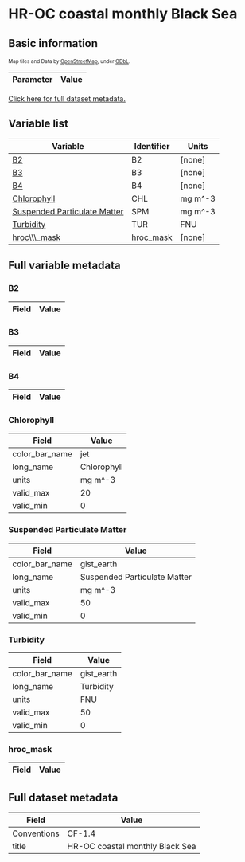 # HR-OC coastal monthly Black Sea

## Basic information

<span style="font-size: x-small">Map tiles and Data by <a href="http://openstreetmap.org">OpenStreetMap</a>, under <a href="http://www.openstreetmap.org/copyright">ODbL</a>.</span>

| Parameter | Value |
| ---- | ---- |

[Click here for full dataset metadata.](#full-metadata)

## Variable list

| Variable | Identifier | Units |
| ---- | ---- | ---- |
| [B2](#B2) | B2 | \[none\] |
| [B3](#B3) | B3 | \[none\] |
| [B4](#B4) | B4 | \[none\] |
| [Chlorophyll](#CHL) | CHL | mg m^\-3 |
| [Suspended Particulate Matter](#SPM) | SPM | mg m^\-3 |
| [Turbidity](#TUR) | TUR | FNU |
| [hroc\\\\\\\_mask](#hroc\_mask) | hroc\_mask | \[none\] |

## Full variable metadata

### <a name="B2"></a>B2

| Field | Value |
| ---- | ---- |

### <a name="B3"></a>B3

| Field | Value |
| ---- | ---- |

### <a name="B4"></a>B4

| Field | Value |
| ---- | ---- |

### <a name="CHL"></a>Chlorophyll

| Field | Value |
| ---- | ---- |
| color\_bar\_name | jet |
| long\_name | Chlorophyll |
| units | mg m^\-3 |
| valid\_max | 20 |
| valid\_min | 0 |

### <a name="SPM"></a>Suspended Particulate Matter

| Field | Value |
| ---- | ---- |
| color\_bar\_name | gist\_earth |
| long\_name | Suspended Particulate Matter |
| units | mg m^\-3 |
| valid\_max | 50 |
| valid\_min | 0 |

### <a name="TUR"></a>Turbidity

| Field | Value |
| ---- | ---- |
| color\_bar\_name | gist\_earth |
| long\_name | Turbidity |
| units | FNU |
| valid\_max | 50 |
| valid\_min | 0 |

### <a name="hroc_mask"></a>hroc_mask

| Field | Value |
| ---- | ---- |

## <a name="full-metadata"></a>Full dataset metadata

| Field | Value |
| ---- | ---- |
| Conventions | CF\-1\.4 |
| title | HR\-OC coastal monthly Black Sea |

